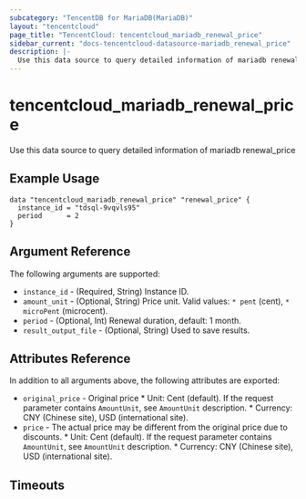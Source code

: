 ```yaml
---
subcategory: "TencentDB for MariaDB(MariaDB)"
layout: "tencentcloud"
page_title: "TencentCloud: tencentcloud_mariadb_renewal_price"
sidebar_current: "docs-tencentcloud-datasource-mariadb_renewal_price"
description: |-
  Use this data source to query detailed information of mariadb renewal_price
---
```


# tencentcloud_mariadb_renewal_price

Use this data source to query detailed information of mariadb renewal_price

## Example Usage

```hcl
data "tencentcloud_mariadb_renewal_price" "renewal_price" {
  instance_id = "tdsql-9vqvls95"
  period      = 2
}
```

## Argument Reference

The following arguments are supported:

* `instance_id` - (Required, String) Instance ID.
* `amount_unit` - (Optional, String) Price unit. Valid values: `* pent` (cent), `* microPent` (microcent).
* `period` - (Optional, Int) Renewal duration, default: 1 month.
* `result_output_file` - (Optional, String) Used to save results.

## Attributes Reference

In addition to all arguments above, the following attributes are exported:

* `original_price` - Original price * Unit: Cent (default). If the request parameter contains `AmountUnit`, see `AmountUnit` description. * Currency: CNY (Chinese site), USD (international site).
* `price` - The actual price may be different from the original price due to discounts. * Unit: Cent (default). If the request parameter contains `AmountUnit`, see `AmountUnit` description. * Currency: CNY (Chinese site), USD (international site).


## Timeouts

<no value>


